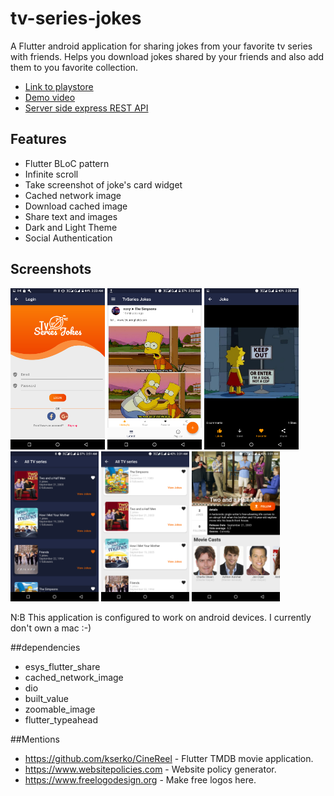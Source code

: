# tv-series-jokes

A Flutter android application for sharing jokes from your favorite tv series with friends. Helps you download jokes shared by your friends and also add them to you favorite collection.   

* [Link to playstore](https://play.google.com/store/apps/details?id=com.nonybrighto.tv_series_jokes)
* [Demo video](https://youtu.be/XqmtX380cz0)
* [Server side express REST API](https://github.com/nonybrighto/tv-series-jokes-api)

## Features


* Flutter BLoC pattern
* Infinite scroll
* Take screenshot of joke's card widget
* Cached network image
* Download cached image
* Share text and images
* Dark and Light Theme
* Social Authentication

## Screenshots  

<img src="screenshots/login_page.png" width="30%"/>
<img src="screenshots/home_screen.png" width="30%"/>
<img src="screenshots/joke_display.png" width="30%"/>

<img src="screenshots/movie_list_dark.png" width="28%"/>
<img src="screenshots/movie_list_light.png" width="28%"/>
<img src="screenshots/movie_display.png" width="28%"/>

N:B This application is configured to work on android devices. I currently don't own a mac :-)

##dependencies

* esys_flutter_share
* cached_network_image
* dio
* built_value
* zoomable_image
* flutter_typeahead

##Mentions

* https://github.com/kserko/CineReel - Flutter TMDB movie application.
* https://www.websitepolicies.com - Website policy generator.
* https://www.freelogodesign.org - Make free logos here.